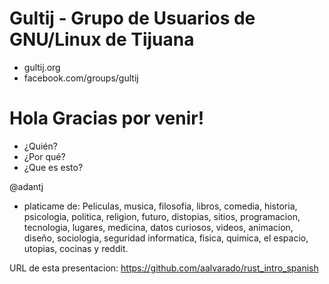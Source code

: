 # Gultij - Grupo de Usuarios de GNU/Linux de Tijuana
* gultij.org
* facebook.com/groups/gultij


# Hola Gracias por venir!

* ¿Quién?
* ¿Por qué?
* ¿Que es esto?



@adantj
* platicame de:
  Peliculas, musica, filosofia, libros, comedia, historia, psicologia, politica, religion, futuro, distopias, sitios, programacion, tecnologia, lugares, medicina, datos curiosos, videos, animacion, diseño, sociologia, seguridad informatica, fisica, quimica, el espacio, utopias, cocinas y reddit.

URL de esta presentacion:
https://github.com/aalvarado/rust_intro_spanish
